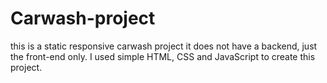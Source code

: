 # Carwash-project
this is a static responsive carwash project it does not have a backend, just the front-end only. I used simple HTML, CSS and JavaScript to create this project. 
